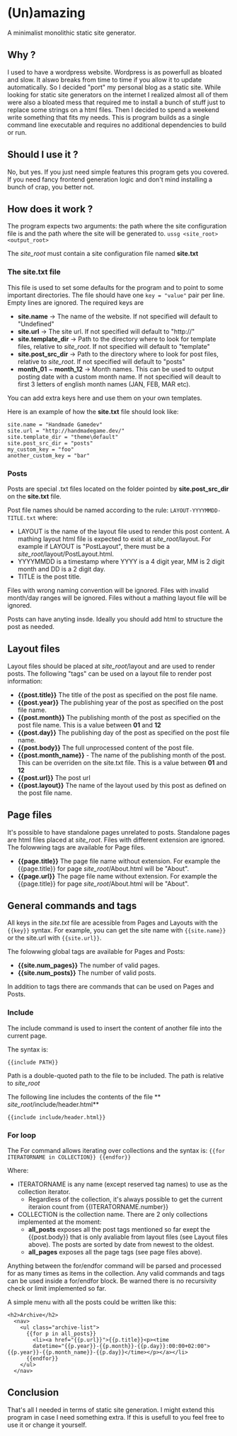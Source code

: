 # (Un)amazing

A minimalist monolithic static site generator.

## Why ?

I used to have a wordpress website. Wordpress is as powerfull as bloated and slow. It alswo breaks from time to time if you allow it to update automatically. So I decided "port" my personal blog as a static site. While looking for static site generators on the internet I realized almost all of them were also a bloated mess that required me to install a bunch of stuff just to replace some strings on a html files. Then I decided to spend a weekend write something that fits my needs.
This is program builds as a single command line executable and requires no additional dependencies to build or run.

## Should I use it ?

No, but yes.
If you just need simple features this program gets you covered. If you need fancy frontend generation logic and don't mind installing a bunch of crap, you better not.

## How does it work ?

The program expects two arguments: the path where the site configuration file is and the path where the site will be generated to.
``` ussg <site_root> <output_root> ```

The _site_root_ must contain a site configuration file named **site.txt**

### The site.txt file

This file is used to set some defaults for the program and to point to some important directories. 
The file should have one ```key = "value"``` pair per line. Empty lines are ignored. 
The required keys are

- **site.name**           -> The name of the website. If not specified will default to "Undefined"
- **site.url**            -> The site url. If not specified will default to "http://"
- **site.template_dir**   -> Path to the directory where to look for template files, relative to _site_root_. If not specified will default to "template"
- **site.post_src_dir**   -> Path to the directory where to look for post files, relative to _site_root_. If not specified will default to "posts"
- **month_01** ~ **month_12** -> Month names. This can be used to output posting date with a custom month name. If not specified will deault to first 3 letters of english month names (JAN, FEB, MAR etc).

You can add extra keys here and use them on your own templates.

Here is an example of how the **site.txt** file should look like:

```
site.name = "Handmade Gamedev"
site.url = "http://handmadegame.dev/"
site.template_dir = "theme\default"
site.post_src_dir = "posts"
my_custom_key = "foo"
another_custom_key = "bar"

```


### Posts

Posts are special .txt files located on the folder pointed by **site.post_src_dir** on the **site.txt** file. 

Post file names should be named according to the rule:
```LAYOUT-YYYYMMDD-TITLE.txt```
where:
- LAYOUT is the name of the layout file used to render this post content. A mathing layout html file is expected to exist at _site_root_/layout. For example if LAYOUT is "PostLayout", there must be a _site_root_/layout/PostLayout.html.
- YYYYMMDD is a timestamp where YYYY is a 4 digit year, MM is 2 digit month and DD is a 2 digit day.
- TITLE is the post title. 

Files with wrong naming convention will be ignored. 
Files with invalid month/day ranges will be ignored.
Files without a mathing layout file will be ignored.

Posts can have anyting insde. Ideally you should add html to structure the post as needed.

## Layout files
Layout files should be placed at _site_root_/layout and are used to render posts.
The following "tags" can be used on a layout file to render post information:
- **{{post.title}}** The title of the post as specified on the post file name.
- **{{post.year}}** The publishing year of the post as specified on the post file name.
- **{{post.month}}** The publishing month of the post as specified on the post file name. This is a value between **01** and **12**
- **{{post.day}}** The publishing day of the post as specified on the post file name.
- **{{post.body}}** The full unprocessed content of the post file.
- **{{post.month_name}}** - The name of the publishing month of the post. This can be overriden on the site.txt file. This is a value between **01** and **12**
- **{{post.url}}** The post url
- **{{post.layout}}** The name of the layout used by this post as defined on the post file name.

## Page files
It's possible to have standalone pages unrelated to posts. Standalone pages are html files placed at _site_root_. Files with different extension are ignored.
The folowwing tags are available for Page files.
- **{{page.title}}** The page file name without extension. For example the {{page.title}} for page _site_root_/About.html will be "About".
- **{{page.url}}** The page file name without extension. For example the {{page.title}} for page _site_root_/About.html will be "About".

## General commands and tags
All keys in the _site.txt_ file are acessible from Pages and Layouts with the ```{{key}}``` syntax. For example, you can get the site name with ```{{site.name}}``` or the site.url with ```{{site.url}}```.

The folowwing global tags are available for Pages and Posts:
- **{{site.num_pages}}** The number of valid pages.
- **{{site.num_posts}}** The number of valid posts.

In addition to tags there are commands that can be used on Pages and Posts.

### Include
The include command is used to insert the content of another file into the current page.

The syntax is:

```{{include PATH}}```

Path is a double-quoted path to the file to be included. 
The path is relative to _site_root_

The following line includes the contents of the file ** _site_root_/include/header.html**
```
{{include include/header.html}}
```

### For loop
The For command allows iterating over collections and the syntax is:
```{{for ITERATORNAME in COLLECTION}} {{endfor}}```

Where:
- ITERATORNAME is any name (except reserved tag names) to use as the collection iterator.
  - Regardless of the collection, it's always possible to get the current iteraion count from {{ITERATORNAME.number}}
- COLLECTION is the collection name. There are 2 only collections implemented at the moment: 
  - **all_posts** exposes all the post tags mentioned so far exept the {{post.body}} that is only avaliable from layout files (see Layout files above). The posts are sorted by date from newest to the oldest.
  - **all_pages** exposes all the page tags (see page files above).

Anything between the for/endfor command will be parsed and processed for as many times as items in the collection.
Any valid commands and tags can be used inside a for/endfor block. Be warned there is no recursivity check or limit implemented so far.

A simple menu with all the posts could be written like this:

```
<h2>Archive</h2>
  <nav>
    <ul class="archive-list">
      {{for p in all_posts}}
        <li><a href="{{p.url}}">{{p.title}}<p><time
        datetime="{{p.year}}-{{p.month}}-{{p.day}}:00:00+02:00">{{p.year}}-{{p.month_name}}-{{p.day}}</time></p></a></li>
      {{endfor}}
    </ul>
  </nav>
```

## Conclusion
That's all I needed in terms of static site generation. I might extend this program in case I need something extra. 
If this is usefull to you feel free to use it or change it yourself.



 
 



 
